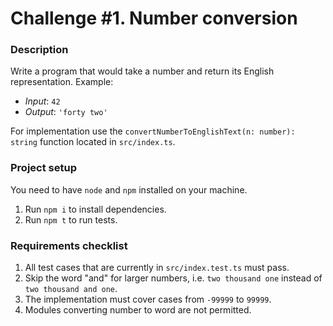 # Challenge #1. Number conversion

### Description

Write a program that would take a number and return its English representation. Example:

- *Input*: `42`
- *Output*: `'forty two'`

For implementation use the `convertNumberToEnglishText(n: number): string` function located in `src/index.ts`.
 
### Project setup

You need to have `node` and `npm` installed on your machine.

1. Run `npm i` to install dependencies.
1. Run `npm t` to run tests.

### Requirements checklist

1. All test cases that are currently in `src/index.test.ts` must pass.
1. Skip the word "and" for larger numbers, i.e. `two thousand one` instead of `two thousand and one`.
1. The implementation must cover cases from `-99999` to `99999`.
1. Modules converting number to word are not permitted.

